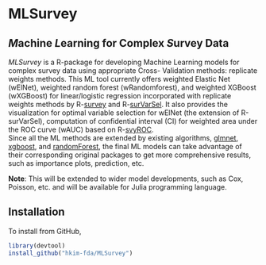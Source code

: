 # MLSurvey

## *M*achine *L*earning for Complex *S*urvey Data

*MLSurvey* is a R-package for developing Machine Learning models for complex survey data using appropriate Cross-
Validation methods: replicate weights methods.  This ML tool currently offers weighted Elastic Net (wElNet),
weighted random forest (wRandomforest), and weighted XGBoost (wXGBoost) for linear/logistic regression incorporated
with replicate weights methods by R-[survey](https://r-survey.r-forge.r-project.org/survey/) and 
R-[surVarSel](https://github.com/aiparragirre/svyVarSel).  It also provides the visualization for optimal variable 
selection for wElNet (the extension of R-surVarSel), computation of confidential interval (CI) for 
weighted area under the ROC curve (wAUC) based on R-[svyROC](https://github.com/aiparragirre/svyROC).  
Since all the ML methods are extended by existing algorithms, [glmnet](https://github.com/cran/glmnet), 
[xgboost](https://github.com/dmlc/xgboost/tree/master), and 
[randomForest](https://www.stat.berkeley.edu/~breiman/RandomForests/), the final ML models can take advantage of 
their corresponding original packages to get more comprehensive results, such as importance plots, prediction, etc.

**Note**: This will be extended to wider model developments, such as Cox, Poisson, etc. and will be available for Julia programming language. 

## Installation

To install from GitHub,

```r
library(devtool)
install_github("hkim-fda/MLSurvey")
```
